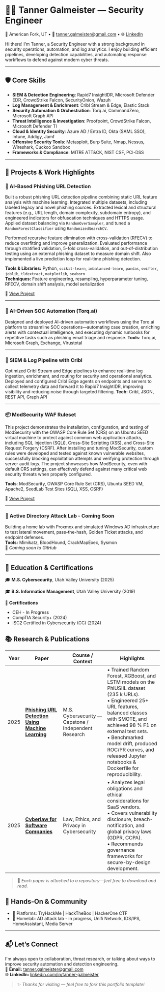 # 👨‍💻 Tanner Galmeister — Security Engineer

📍 American Fork, UT • 📧 tanner.galmeister@gmail.com • 🌐 [LinkedIn](https://www.linkedin.com/in/tanner-galmeister/)

Hi there! I'm Tanner, a Security Engineer with a strong background in security operations, automation, and log analytics. I enjoy building efficient pipelines, developing detection capabilities, and automating response workflows to defend against modern cyber threats.

---

## 🛡️ Core Skills

- **SIEM & Detection Engineering**: Rapid7 InsightIDR, Microsoft Defender EDR, CrowdStrike Falcon, SecurityOnion, Wazuh  
- **Log Management & Enrichment**: Cribl Stream & Edge, Elastic Stack  
- **Security Automation & Orchestration**: Torq.ai, CommandZero, Microsoft Graph API  
- **Threat Intelligence & Investigation**: Proofpoint, CrowdStrike Falcon, Microsoft Defender TI  
- **Cloud & Identity Security**: Azure AD / Entra ID, Okta (SAML SSO), Intune, Addigy, Jamf  
- **Offensive Security Tools**: Metasploit, Burp Suite, Nmap, Nessus, Wireshark, Cuckoo Sandbox  
- **Frameworks & Compliance**: MITRE ATT&CK, NIST CSF, PCI-DSS

---

## 🚀 Projects & Work Highlights

### 🔎 AI-Based Phishing URL Detection
Built a robust phishing URL detection pipeline combining static URL feature analysis with machine learning. Integrated multiple datasets, including labeled legacy and novel phishing sources. Extracted lexical and structural features (e.g., URL length, domain complexity, subdomain entropy), and engineered indicators for obfuscation techniques and HTTPS usage. Applied dataset balancing via `RandomOverSampler`, and tuned a `RandomForestClassifier` using `RandomizedSearchCV`.

Performed recursive feature elimination with cross-validation (RFECV) to reduce overfitting and improve generalization. Evaluated performance through stratified validation, 5-fold cross-validation, and out-of-distribution testing using an external phishing dataset to measure domain shift. Also implemented a live prediction loop for real-time phishing detection.

**Tools & Libraries:** Python, `scikit-learn`, `imbalanced-learn`, `pandas`, `swifter`, `joblib`, `tldextract`, `matplotlib`, `seaborn`  
**Techniques:** Feature engineering, resampling, hyperparameter tuning, RFECV, domain shift analysis, model serialization 
 
🔗 [View Project](https://github.com/tgalmeister/AI-Based-Phishing-URL-Detection)

---

### 🔁 AI-Driven SOC Automation (Torq.ai)
Designed and deployed AI-driven automation workflows using the Torq.ai platform to streamline SOC operations—automating case creation, enriching alerts with contextual intelligence, and executing dynamic runbooks for repetitive tasks such as phishing email triage and response.
**Tools**: Torq.ai, Microsoft Graph, Exchange, Virustotal  

---

### 🧰 SIEM & Log Pipeline with Cribl
Optimized Cribl Stream and Edge pipelines to enhance real-time log ingestion, enrichment, and routing for security and operational analytics. Deployed and configured Cribl Edge agents on endpoints and servers to collect telemetry data and forward it to Rapid7 InsightIDR, improving visibility and reducing noise through targeted filtering.
**Tech:** Cribl, JSON, REST API, Graph API  

---

### 📦 ModSecurity WAF Ruleset
This project demonstrates the installation, configuration, and testing of ModSecurity with the OWASP Core Rule Set (CRS) on an Ubuntu SEED virtual machine to protect against common web application attacks, including SQL Injection (SQLi), Cross-Site Scripting (XSS), and Cross-Site Request Forgery (CSRF). After installing and tuning ModSecurity, custom rules were developed and tested against known vulnerable websites, successfully blocking exploitation attempts and verifying protection through server audit logs. The project showcases how ModSecurity, even with default CRS settings, can effectively defend against many critical web security threats when properly configured.

**Tools**: ModSecurity, OWASP Core Rule Set (CRS), Ubuntu SEED VM, Apache2, SeedLab Test Sites (SQLi, XSS, CSRF)

🔗 [View Project](https://github.com/tgalmeister/modsecurity-rules)


---

### 🧪 Active Directory Attack Lab - Coming Soon
Building a home lab with Proxmox and simulated Windows AD infrastructure to test lateral movement, pass-the-hash, Golden Ticket attacks, and endpoint defenses.  
**Tools:** Mimikatz, BloodHound, CrackMapExec, Sysmon  
🔗 *Coming soon to GitHub*

---

## 🧠 Education & Certifications

🎓 **M.S. Cybersecurity**, Utah Valley University (2025)  

🎓 **B.S. Information Management**, Utah Valley University (2019)

📜 **Certifications**  
- CEH - In Progress
- CompTIA Security+ (2024)  
- ISC2 Certified in Cybersecurity (CC) (2024)

## 📚 Research & Publications

| Year | Paper | Course / Context | Highlights |
|------|-------|------------------|------------|
| 2025 | **[Phishing URL Detection Using Machine Learning](https://github.com/tgalmeister/AI-Based-Phishing-URL-Detection)** <br> | M.S. Cybersecurity — Capstone / Independent Research | • Trained Random Forest, XGBoost, and LSTM models on the PhiUSIIL dataset (235 k URLs).<br>• Engineered 25+ URL features, balanced classes with SMOTE, and achieved 98 % F1 on external test sets.<br>• Benchmarked model drift, produced ROC/PR curves, and released Jupyter notebooks & Dockerfile for reproducibility. |
| 2025 | **[Cyberlaw for Software Companies](https://github.com/tgalmeister/Law-Ethics-Privacy-in-Cybersecurity)** <br> | Law, Ethics, and Privacy in Cybersecurity | • Analyzes legal obligations and ethical considerations for SaaS vendors.<br>• Covers vulnerability disclosure, breach-notification, and global privacy laws (GDPR, CCPA).<br>• Recommends governance frameworks for secure-by-design development. |

> 📌 *Each paper is attached to a repository—feel free to download and read.*


## 🧪 Hands-On & Community

- 👾 Platforms: TryHackMe | HackTheBox | HackerOne CTF
- 🧰 Homelab: AD attack lab - in progress, Unifi Network, IDS/IPS, HomeAssistant, Media Server 


---

## 📬 Let’s Connect

I'm always open to collaboration, threat research, or talking about ways to improve security automation and detection engineering.  
📧 **Email:** tanner.galmeister@gmail.com  
🌐 **LinkedIn:** [linkedin.com/in/tanner-galmeister](https://linkedin.com/in/tanner-galmeister)

> ✨ *Thanks for visiting — feel free to fork this portfolio template!*

